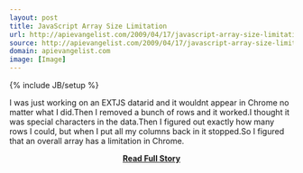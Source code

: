 ```yaml
---
layout: post
title: JavaScript Array Size Limitation
url: http://apievangelist.com/2009/04/17/javascript-array-size-limitation/
source: http://apievangelist.com/2009/04/17/javascript-array-size-limitation/
domain: apievangelist.com
image: [Image]
---
```

{% include JB/setup %}<p>I was just working on an EXTJS datarid and it wouldnt appear in Chrome no matter what I did.Then I removed a bunch of rows and it worked.I thought it was special characters in the data.Then I figured out exactly how many rows I could, but when I put all my columns back in it stopped.So I figured that an overall array has a limitation in Chrome.</p>
<center><p><a href="http://apievangelist.com/2009/04/17/javascript-array-size-limitation/" style='padding:25px; font-sze:18px; font-weight: bold;'>Read Full Story</a></p></center>

